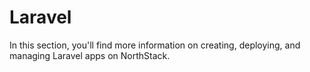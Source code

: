 # Laravel

In this section, you'll find more information on creating, deploying, and managing Laravel apps on NorthStack.